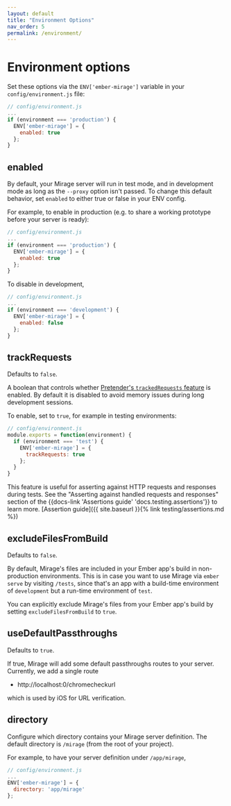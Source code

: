 ```yaml
---
layout: default
title: "Environment Options"
nav_order: 5
permalink: /environment/
---
```

# Environment options

Set these options via the `ENV['ember-mirage']` variable in your `config/environment.js` file:

```js
// config/environment.js
...
if (environment === 'production') {
  ENV['ember-mirage'] = {
    enabled: true
  };
}
```

## enabled

By default, your Mirage server will run in test mode, and in development mode as long as the `--proxy` option isn't passed. 
To change this default behavior, set `enabled` to either true or false in your ENV config.

For example, to enable in production (e.g. to share a working prototype before your server is ready):

```js
// config/environment.js
...
if (environment === 'production') {
  ENV['ember-mirage'] = {
    enabled: true
  };
}
```

To disable in development,

```js
// config/environment.js
...
if (environment === 'development') {
  ENV['ember-mirage'] = {
    enabled: false
  };
}
```

## trackRequests

Defaults to `false`.

A boolean that controls whether 
[Pretender's `trackedRequests` feature](https://github.com/pretenderjs/pretender#tracking-requests) is enabled. 
By default it is disabled to avoid memory issues during long development sessions.

To enable, set to `true`, for example in testing environments:

```js
// config/environment.js
module.exports = function(environment) {
  if (environment === 'test') {
    ENV['ember-mirage'] = {
      trackRequests: true
    };
  }
}
```

This feature is useful for asserting against HTTP requests and responses during tests. 
See the "Asserting against handled requests and responses" section of the 
{{docs-link 'Assertions guide' 'docs.testing.assertions'}} to learn more.
[Assertion guide]({{ site.baseurl }}{% link testing/assertions.md %})

## excludeFilesFromBuild

Defaults to `false`.

By default, Mirage's files are included in your Ember app's build in non-production environments. 
This is in case you want to use Mirage via `ember serve` by visiting `/tests`, since that's an app with a 
build-time environment of `development` but a run-time environment of `test`.

You can explicitly exclude Mirage's files from your Ember app's build by setting `excludeFilesFromBuild` 
to `true`.

## useDefaultPassthroughs

Defaults to `true`.

If true, Mirage will add some default passthroughs routes to your server. Currently, we add a single route

- http://localhost:0/chromecheckurl

which is used by iOS for URL verification.

## directory

Configure which directory contains your Mirage server definition. 
The default directory is `/mirage` (from the root of your project).

For example, to have your server definition under `/app/mirage`,

```js
// config/environment.js
...
ENV['ember-mirage'] = {
  directory: 'app/mirage'
};
```

